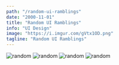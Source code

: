 ```yaml
---
path: "/random-ui-ramblings"
date: "2000-11-01"
title: "Random UI Ramblings"
info: "UI Design"
image: "https://i.imgur.com/gVtx1OD.png"
tagline: "Random UI Ramblings"
---
```

<img src="https://i.imgur.com/VjeOyxt.png" alt="random"/>
<img src="https://i.imgur.com/QgAOALg.png" alt="random"/>
<img src="https://i.imgur.com/FTBcgIM.jpg" alt="random"/>
<img src="https://i.imgur.com/aaACigX.jpg" alt="random"/>
